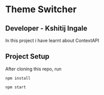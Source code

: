 # Theme Switcher

## Developer - Kshitij Ingale

 In this project i have learnt about ContextAPI

## Project Setup
 After cloning this repo, run
 
 ``
 npm install
 ``

 ``
 npm start
 ``